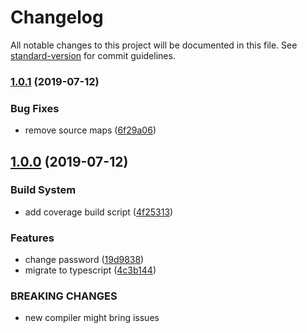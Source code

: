 # Changelog

All notable changes to this project will be documented in this file. See [standard-version](https://github.com/conventional-changelog/standard-version) for commit guidelines.

### [1.0.1](https://github.com/verdaccio/verdaccio-auth-memory/compare/v1.0.0...v1.0.1) (2019-07-12)


### Bug Fixes

* remove source maps ([6f29a06](https://github.com/verdaccio/verdaccio-auth-memory/commit/6f29a06))



## [1.0.0](https://github.com/verdaccio/verdaccio-auth-memory/compare/v0.0.4...v1.0.0) (2019-07-12)


### Build System

* add coverage build script ([4f25313](https://github.com/verdaccio/verdaccio-auth-memory/commit/4f25313))


### Features

* change password ([19d9838](https://github.com/verdaccio/verdaccio-auth-memory/commit/19d9838))
* migrate to typescript ([4c3b144](https://github.com/verdaccio/verdaccio-auth-memory/commit/4c3b144))


### BREAKING CHANGES

* new compiler might bring issues
